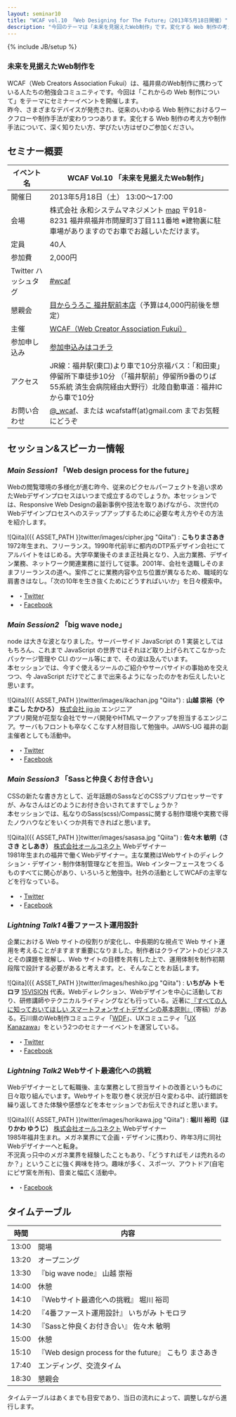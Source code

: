 ```yaml
---
layout: seminar10
title: "WCAF vol.10 「Web Designing for The Future」（2013年5月18日開催）"
description: "今回のテーマは「未来を見据えたWeb制作」です。変化する Web 制作の考え方や制作手法について、深く知りたい方、学びたい方はぜひご参加ください。"
---
```

{% include JB/setup %}

### 未来を見据えたWeb制作を

WCAF（Web Creators Association Fukui）は、福井県のWeb制作に携わっている人たちの勉強会コミュニティです。今回は「これからの Web 制作について」をテーマにセミナーイベントを開催します。  
昨今、さまざまなデバイスが発売され、従来のいわゆる Web 制作におけるワークフローや制作手法が変わりつつあります。変化する Web 制作の考え方や制作手法について、深く知りたい方、学びたい方はぜひご参加ください。

<h2 id="info">セミナー概要</h2>

イベント名    |   WCAF Vol.10 「未来を見据えたWeb制作」
--------|------
開催日    |   2013年5月18日（土） 13:00〜17:00
会場    |   株式会社 永和システムマネジメント [map](https://maps.google.co.jp/maps?q=+%E7%A6%8F%E4%BA%95%E5%B8%82%E5%95%8F%E5%B1%8B%E7%94%BA3-111&hl=ja&ie=UTF8&ll=36.059299,136.250038&spn=0.01804,0.031285&sll=34.728949,138.455511&sspn=37.195449,64.072266&hnear=%E7%A6%8F%E4%BA%95%E7%9C%8C%E7%A6%8F%E4%BA%95%E5%B8%82%E5%95%8F%E5%B1%8B%E7%94%BA%EF%BC%93%E4%B8%81%E7%9B%AE%EF%BC%91%EF%BC%91%EF%BC%91&t=m&z=15&iwloc=r0&brcurrent=3,0x5ff8beaf3b742b4f:0xa41b1476580dbbbd,0)  <span>〒918-8231 福井県福井市問屋町3丁目111番地</span>  <span>※建物裏に駐車場がありますのでお車でお越しいただけます。</span> 
定員    |   40人
参加費    |   2,000円
Twitter ハッシュタグ    |   [#wcaf](https://twitter.com/search?q=%23wcaf)
懇親会    |   [目からうろこ 福井駅前本店](http://tabelog.com/fukui/A1801/A180101/18004460/)<span>（予算は4,000円前後を想定）</span> 
主催    |   [WCAF（Web Creator Association Fukui）](http://www.wcaf.jp/)
参加申し込み    |   [参加申込みはコチラ](http://kokucheese.com/event/index/82925/)
アクセス    |   <span>JR線：福井駅(東口)より車で10分</span><span>京福バス：「和田東」停留所下車徒歩10分  （「福井駅前」停留所9番のりば 55系統 済生会病院経由大野行）</span><span>北陸自動車道：福井ICから車で10分</span>
お問い合わせ    |   [@_wcaf](https://twitter.com/_wcaf)、または wcafstaff(at)gmail.com までお気軽にどうぞ

<h2 id="session">セッション&amp;スピーカー情報</h2>

### _Main Session1_ 「Web design process for the future」

Webの閲覧環境の多様化が進む昨今、従来のピクセルパーフェクトを追い求めたWebデザインプロセスはいつまで成立するのでしょうか。本セッションでは、Responsive Web Designの最新事例や技法を取りあげながら、次世代のWebデザインプロセスへのステップアップするために必要な考え方やその方法を紹介します。

![Qiita]({{ ASSET_PATH }}twitter/images/cipher.jpg "Qiita")
: **こもりまさあき**  1972年生まれ、フリーランス。1990年代前半に都内のDTP系デザイン会社にてアルバイトをはじめる。大学卒業後そのまま正社員となり、入出力業務、デザイン業務、ネットワーク関連業務に並行して従事。2001年、会社を退職しそのままフリーランスの道へ。案件ごとに業務内容や立ち位置が異なるため、職域的な肩書きはなし。「次の10年を生き抜くためにどうすればいいか」を日々模索中。  
<ul>
  <li>・<a href="https://twitter.com/cipher" target="_blank" class="tw">Twitter</a></li>
  <li>・<a href="https://www.facebook.com/gaspanik" target="_blank" class="fb">Facebook</a></li>
</ul>  

### _Main Session2_ 「big wave node」

node は大きな波となりました。サーバーサイド JavaScript の 1 実装としてはもちろん、これまで JavaScript の世界ではそれほど取り上げられてこなかったパッケージ管理や CLI のツール等にまで、その波は及んでいます。  
本セッションでは、今すぐ使えるツールのご紹介やサーバサイドの事始めを交えつつ、今 JavaScript だけでどこまで出来るようになったのかをお伝えしたいと思います。

![Qiita]({{ ASSET_PATH }}twitter/images/ikachan.jpg "Qiita")
: **山越 崇裕（やまこし たかひろ）**  [株式会社 jig.jp](http://jig.jp/) エンジニア  
アプリ開発が花型な会社でサーバ開発やHTMLマークアップを担当するエンジニア。サーバもフロントも卒なくこなす人材目指して勉強中。JAWS-UG 福井の副主催者としても活動中。
<ul>
  <li>・<a href="https://twitter.com/mirutover" target="_blank" class="tw">Twitter</a></li>
  <li>・<a href="https://www.facebook.com/takahiro.yamakoshi" target="_blank" class="fb">Facebook</a></li>
</ul>    
  
### _Main Session3_ 「Sassと仲良くお付き合い」

CSSの新たな書き方として、近年話題のSassなどのCSSプリプロセッサーですが、みなさんはどのようにお付き合いされてますでしょうか？  
本セッションでは、私なりのSass(scss)/Compassに関する制作環境や実務で得たノウハウなどをいくつか共有できればと思います。

![Qiita]({{ ASSET_PATH }}twitter/images/sasasa.jpg "Qiita")
: **佐々木 敏明（ささき としあき）**  [株式会社オールコネクト](http://www.all-connect.jp/) Webデザイナー  
1981年生まれの福井で働くWebデザイナー。主な業務はWebサイトのディレクション・デザイン・制作体制管理などを担当。Web インターフェースをつくるものすべてに関心があり、いろいろと勉強中。社外の活動としてWCAFの主宰などを行なっている。
<ul>
  <li>・<a href="https://twitter.com/shirokuro331" target="_blank" class="tw">Twitter</a></li>
  <li>・<a href="https://www.facebook.com/shirokuro331" target="_blank" class="fb">Facebook</a></li>
</ul>  



### _Lightning Talk1_ 4番ファースト運用設計

企業における Web サイトの役割りが変化し、中長期的な視点で Web サイト運用を考えることがますます重要になりました。制作者はクライアントのビジネスとその課題を理解し、Web サイトの目標を共有した上で、運用体制を制作初期段階で設計する必要があると考えます。と、そんなことをお話します。

![Qiita]({{ ASSET_PATH }}twitter/images/heshiko.jpg "Qiita")
: **いちがみ トモロヲ**  [15VISION](http://15vision.jp/) 代表。Webディレクション、Webデザインを中心に活動しており、研修講師やテクニカルライティングなども行っている。近著に[『すべての人に知っておいてほしい スマートフォンサイトデザインの基本原則』](http://www.amazon.co.jp/dp/4844362844/)（寄稿）がある。石川県のWeb制作コミュニティ「[WDF](http://wdf.jp/)」、UXコミュニティ「[UX Kanazawa](http://uxkanazawa.15vision.jp/)」をという2つのセミナーイベントを運営している。  
<ul>
  <li>・<a href="https://twitter.com/ichigami" target="_blank">Twitter</a></li>
  <li>・<a href="https://www.facebook.com/tomooichigami" target="_blank">Facebook</a></li>
</ul>

### _Lightning Talk2_ Webサイト最適化への挑戦

Webデザイナーとして転職後、主な業務として担当サイトの改善というものに日々取り組んでいます。Webサイトを取り巻く状況が日々変わる中、試行錯誤を繰り返してきた体験や感想などを本セッションでお伝えできればと思います。

![Qiita]({{ ASSET_PATH }}twitter/images/horikawa.jpg "Qiita")
: **堀川 裕司（ほりかわ ゆうじ）**  [株式会社オールコネクト](http://www.all-connect.jp/) Webデザイナー  
1985年福井生まれ。メガネ業界にて企画・デザインに携わり、昨年3月に同社Webデザイナーへと転身。  
不況真っ只中のメガネ業界を経験したこともあり、「どうすればモノは売れるのか？」ということに強く興味を持つ。趣味が多く、スポーツ、アウトドア(自宅にピザ窯を所有)、音楽と幅広く活動中。 
<ul>
  <li>・<a href="https://www.facebook.com/yuji.horikawa.5" target="_blank" class="fb">Facebook</a></li>
</ul>



<h2 id="timetable">タイムテーブル</h2>


時間    |   内容
--------|------
13:00    |   開場
13:20    |   オープニング
13:30    |   『big wave node』 山越 崇裕
14:00    |   休憩
14:10    |   『Webサイト最適化への挑戦』 堀川 裕司
14:20    |   『4番ファースト運用設計』 いちがみ トモロヲ
14:30    |   『Sassと仲良くお付き合い』 佐々木 敏明
15:00    |   休憩
15:10    |   『Web design process for the future』 こもり まさあき
17:40    |   エンディング、交流タイム
18:30    |   懇親会

<p class="note">タイムテーブルはあくまでも目安であり、当日の流れによって、調整しながら進行します。</p>